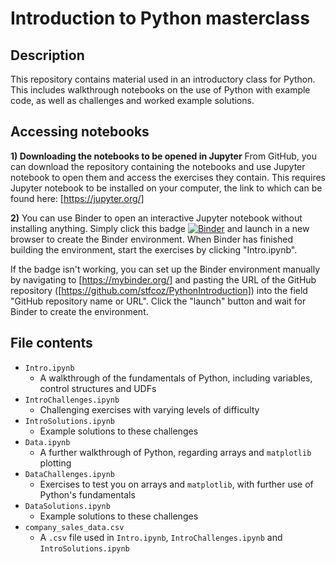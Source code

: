 # Introduction to Python masterclass
## Description
This repository contains material used in an introductory class for Python.  This includes walkthrough notebooks on the use of Python with example code, as well as challenges and worked example solutions.

## Accessing notebooks

**1) Downloading the notebooks to be opened in Jupyter**
From GitHub, you can download the repository containing the notebooks and use Jupyter notebook to open them and access the exercises they contain.  This requires Jupyter notebook to be installed on your computer, the link to which can be found here: [https://jupyter.org/]

**2)**
You can use Binder to open an interactive Jupyter notebook without installing anything.  Simply click this badge [![Binder](https://mybinder.org/badge_logo.svg)](https://mybinder.org/v2/gh/stfcoz/PythonIntroduction/master) and launch in a new browser to create the Binder environment.  When Binder has finished building the environment, start the exercises by clicking "Intro.ipynb".

If the badge isn't working, you can set up the Binder environment manually by navigating to [https://mybinder.org/] and pasting the URL of the GitHub repository ([https://github.com/stfcoz/PythonIntroduction]) into the field "GitHub repository name or URL".  Click the "launch" button and wait for Binder to create the environment.

## File contents
- `Intro.ipynb`
  - A walkthrough of the fundamentals of Python, including variables, control structures and UDFs
- `IntroChallenges.ipynb`
  - Challenging exercises with varying levels of difficulty
- `IntroSolutions.ipynb`
  - Example solutions to these challenges
- `Data.ipynb`
  - A further walkthrough of Python, regarding arrays and `matplotlib` plotting
- `DataChallenges.ipynb`
  - Exercises to test you on arrays and `matplotlib`, with further use of Python's fundamentals
- `DataSolutions.ipynb`
  - Example solutions to these challenges
- `company_sales_data.csv`
  - A `.csv` file used in `Intro.ipynb`, `IntroChallenges.ipynb` and `IntroSolutions.ipynb`
